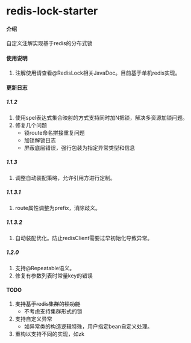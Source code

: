 # redis-lock-starter

#### 介绍
自定义注解实现基于redis的分布式锁

#### 使用说明

1. 注解使用请查看@RedisLock相关JavaDoc。目前基于单机redis实现。

#### 更新日志

##### 1.1.2
1. 使用spel表达式集合映射的方式支持同时加N把锁，解决多资源加锁问题。
2. 修复几个问题
    - 锁route命名拼接重复问题
    - 加锁解锁日志
    - 屏蔽底层错误，强行包装为指定异常类型和信息

##### 1.1.3
1. 调整自动装配策略，允许引用方进行定制。

##### 1.1.3.1
1. route属性调整为prefix，消除歧义。

##### 1.1.3.2
1. 自动装配优化。防止redisClient需要过早初始化导致异常。

##### 1.2.0
1. 支持@Repeatable语义。
2. 修复有参数列表时常量key的错误

#### TODO
1. ~~支持基于redis集群的锁功能~~
    - 不考虑支持集群形式的锁
2. 支持自定义异常
    - 如异常类的构造逻辑特殊，用户指定bean自定义处理。
3. 重构以支持不同的实现，如zk
